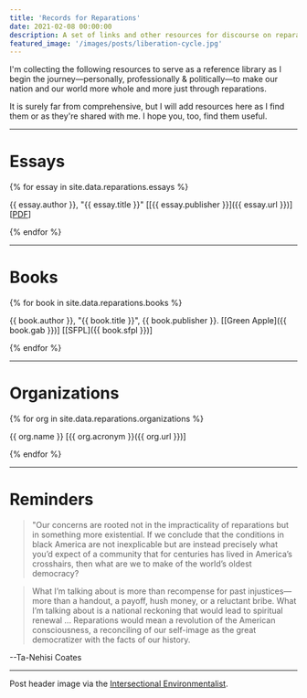 ```yaml
---
title: 'Records for Reparations'
date: 2021-02-08 00:00:00
description: A set of links and other resources for discourse on reparations in the United States.
featured_image: '/images/posts/liberation-cycle.jpg'
---
```


I'm collecting the following resources to serve as a reference library as I begin the journey—personally, professionally & politically—to make our nation and our world more whole and more just through reparations.

It is surely far from comprehensive, but I will add resources here as I find them or as they're shared with me. I hope you, too, find them useful.

---

# Essays

{% for essay in site.data.reparations.essays %}

{{ essay.author }}, "{{ essay.title }}" [[{{ essay.publisher }}]({{ essay.url }})] [<a class="js-no-ajax" target="_blank" href="{{ essay.pdf | relative_url }}">PDF</a>]

{% endfor %}

---

# Books

{% for book in site.data.reparations.books %}

{{ book.author }}, "{{ book.title }}", {{ book.publisher }}. [[Green Apple]({{ book.gab }})] [[SFPL]({{ book.sfpl }})]

{% endfor %}

---

# Organizations

{% for org in site.data.reparations.organizations %}

{{ org.name }} [{{ org.acronym }}({{ org.url }})]

{% endfor %}

---

# Reminders

> "Our concerns are rooted not in the impracticality of reparations but in something more existential. If we conclude that the conditions in black America are not inexplicable but are instead precisely what you’d expect of a community that for centuries has lived in America’s crosshairs, then what are we to make of the world’s oldest democracy?

> What I’m talking about is more than recompense for past injustices—more than a handout, a payoff, hush money, or a reluctant bribe. What I’m talking about is a national reckoning that would lead to spiritual renewal ... Reparations would mean a revolution of the American consciousness, a reconciling of our self-image as the great democratizer with the facts of our history.

--Ta-Nehisi Coates

---

Post header image via the [Intersectional Environmentalist](https://twitter.com/isxenviro).
